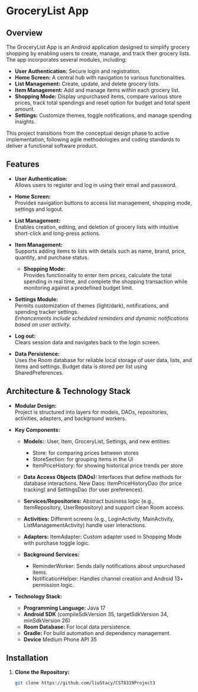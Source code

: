 # GroceryList App

## Overview

The GroceryList App is an Android application designed to simplify grocery shopping by enabling users to create, manage, and track their grocery lists. The app incorporates several modules, including:

- **User Authentication:** Secure login and registration.
- **Home Screen:** A central hub with navigation to various functionalities.
- **List Management:** Create, update, and delete grocery lists.
- **Item Management:** Add and manage items within each grocery list.
- **Shopping Mode:**  Display unpurchased items, compare various store prices, track total spendings
  and reset option for budget and total spent amount.
- **Settings:** Customize themes, toggle notifications, and manage spending insights.

This project transitions from the conceptual design phase to active implementation, following agile methodologies and coding standards to deliver a functional software product.

## Features

- **User Authentication:**  
  Allows users to register and log in using their email and password.

- **Home Screen:**  
  Provides navigation buttons to access list management, shopping mode, settings and logout.

- **List Management:**  
  Enables creation, editing, and deletion of grocery lists with intuitive short-click and long-press actions.

- **Item Management:**  
  Supports adding items to lists with details such as name, brand, price, quantity, and purchase status.

  - **Shopping Mode:**  
  Provides functionality to enter item prices, calculate the total spending in real time, and complete the shopping transaction while monitoring against a predefined budget limit.


- **Settings Module:**  
  Permits customization of themes (light/dark), notifications, and spending tracker settings.  
  *Enhancements include scheduled reminders and dynamic notifications based on user activity.*

- **Log out:**  
  Clears session data and navigates back to the login screen.

- **Data Persistence:**  
  Uses the Room database for reliable local storage of user data, lists, and items and settings.
  Budget data is stored per list using SharedPreferences.

## Architecture & Technology Stack

- **Modular Design:**  
  Project is structured into layers for models, DAOs, repositories, activities, adapters, and
  background workers.

- **Key Components:**
    - **Models:**:
      User, Item, GroceryList, Settings, and new entities:
        - Store: for comparing prices between stores
        - StoreSection: for grouping items in the UI
        - ItemPriceHistory: for showing historical price trends per store

    - **Data Access Objects (DAOs):** Interfaces that define methods for database interactions. New
      Daos: ItemPriceHistoryDao (for price tracking) and SettingsDao (for user preferences).
    - **Services/Repositories:** Abstract business logic (e.g., ItemRepository, UserRepository) and
      support clean Room access.
    - **Activities:** Different screens (e.g., LoginActivity, MainActivity, ListManagementActivity)
      handle user interactions.
    - **Adapters:** ItemAdapter: Custom adapter used in Shopping Mode with purchase toggle logic.
    - **Background Services:**
        - ReminderWorker: Sends daily notifications about unpurchased items.
        - NotificationHelper: Handles channel creation and Android 13+ permission logic.

- **Technology Stack:**
    - **Programming Language:** Java 17
    - **Android SDK** (compileSdkVersion 35, targetSdkVersion 34, minSdkVersion 26)
  - **Room Database:** For local data persistence.
  - **Gradle:** For build automation and dependency management.
  - **Device** Medium Phone API 35

## Installation

1. **Clone the Repository:**
   ```bash
   git clone https://github.com/liuStacy/CST8319Project3
